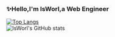 ### ✨Hello,I'm lsWorl,a Web Engineer

[![Top Langs](https://github-readme-stats.vercel.app/api/top-langs/?username=lsWorl)](https://github.com/lsWorl/github-readme-stats)
<br>
![lsWorl's GitHub stats](https://github-readme-stats.vercel.app/api?username=lsWorl&show_icons=true&theme=tokyonight)
<!--
**lsWorl/lsWorl** is a ✨ _special_ ✨ repository because its `README.md` (this file) appears on your GitHub profile.

Here are some ideas to get you started:

- 🔭 I’m currently working on ...
- 🌱 I’m currently learning ...
- 👯 I’m looking to collaborate on ...
- 🤔 I’m looking for help with ...
- 💬 Ask me about ...
- 📫 How to reach me: ...
- 😄 Pronouns: ...
- ⚡ Fun fact: ...
-->
